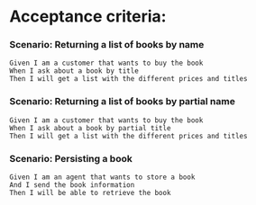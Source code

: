 # Acceptance criteria:

### Scenario: Returning a list of books by name
```gherkin
Given I am a customer that wants to buy the book
When I ask about a book by title
Then I will get a list with the different prices and titles
```

### Scenario: Returning a list of books by partial name
```gherkin
Given I am a customer that wants to buy the book
When I ask about a book by partial title
Then I will get a list with the different prices and titles
```

### Scenario: Persisting a book
```gherkin
Given I am an agent that wants to store a book
And I send the book information
Then I will be able to retrieve the book
```